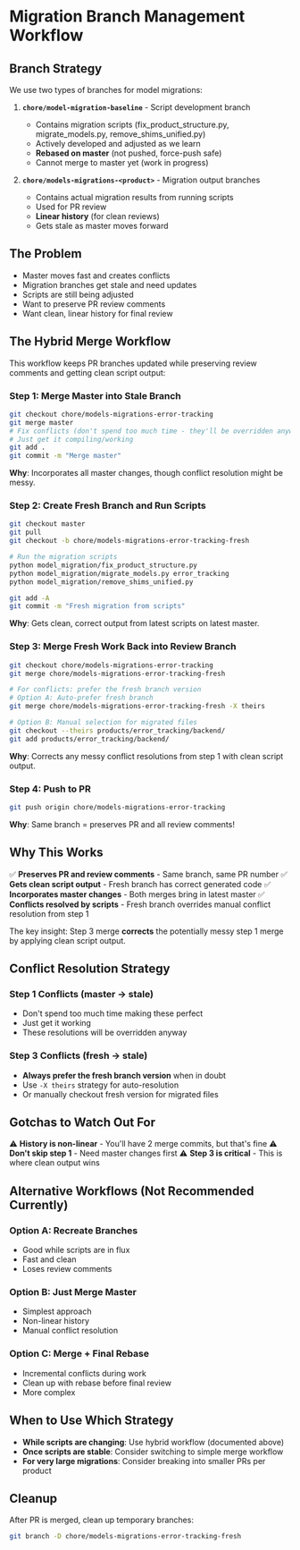 # Migration Branch Management Workflow

## Branch Strategy

We use two types of branches for model migrations:

1. **`chore/model-migration-baseline`** - Script development branch
   - Contains migration scripts (fix_product_structure.py, migrate_models.py, remove_shims_unified.py)
   - Actively developed and adjusted as we learn
   - **Rebased on master** (not pushed, force-push safe)
   - Cannot merge to master yet (work in progress)

2. **`chore/models-migrations-<product>`** - Migration output branches
   - Contains actual migration results from running scripts
   - Used for PR review
   - **Linear history** (for clean reviews)
   - Gets stale as master moves forward

## The Problem

- Master moves fast and creates conflicts
- Migration branches get stale and need updates
- Scripts are still being adjusted
- Want to preserve PR review comments
- Want clean, linear history for final review

## The Hybrid Merge Workflow

This workflow keeps PR branches updated while preserving review comments and getting clean script output:

### Step 1: Merge Master into Stale Branch

```bash
git checkout chore/models-migrations-error-tracking
git merge master
# Fix conflicts (don't spend too much time - they'll be overridden anyway)
# Just get it compiling/working
git add .
git commit -m "Merge master"
```

**Why**: Incorporates all master changes, though conflict resolution might be messy.

### Step 2: Create Fresh Branch and Run Scripts

```bash
git checkout master
git pull
git checkout -b chore/models-migrations-error-tracking-fresh

# Run the migration scripts
python model_migration/fix_product_structure.py
python model_migration/migrate_models.py error_tracking
python model_migration/remove_shims_unified.py

git add -A
git commit -m "Fresh migration from scripts"
```

**Why**: Gets clean, correct output from latest scripts on latest master.

### Step 3: Merge Fresh Work Back into Review Branch

```bash
git checkout chore/models-migrations-error-tracking
git merge chore/models-migrations-error-tracking-fresh

# For conflicts: prefer the fresh branch version
# Option A: Auto-prefer fresh branch
git merge chore/models-migrations-error-tracking-fresh -X theirs

# Option B: Manual selection for migrated files
git checkout --theirs products/error_tracking/backend/
git add products/error_tracking/backend/
```

**Why**: Corrects any messy conflict resolutions from step 1 with clean script output.

### Step 4: Push to PR

```bash
git push origin chore/models-migrations-error-tracking
```

**Why**: Same branch = preserves PR and all review comments!

## Why This Works

✅ **Preserves PR and review comments** - Same branch, same PR number
✅ **Gets clean script output** - Fresh branch has correct generated code
✅ **Incorporates master changes** - Both merges bring in latest master
✅ **Conflicts resolved by scripts** - Fresh branch overrides manual conflict resolution from step 1

The key insight: Step 3 merge **corrects** the potentially messy step 1 merge by applying clean script output.

## Conflict Resolution Strategy

### Step 1 Conflicts (master → stale)
- Don't spend too much time making these perfect
- Just get it working
- These resolutions will be overridden anyway

### Step 3 Conflicts (fresh → stale)
- **Always prefer the fresh branch version** when in doubt
- Use `-X theirs` strategy for auto-resolution
- Or manually checkout fresh version for migrated files

## Gotchas to Watch Out For

⚠️ **History is non-linear** - You'll have 2 merge commits, but that's fine
⚠️ **Don't skip step 1** - Need master changes first
⚠️ **Step 3 is critical** - This is where clean output wins

## Alternative Workflows (Not Recommended Currently)

### Option A: Recreate Branches
- Good while scripts are in flux
- Fast and clean
- Loses review comments

### Option B: Just Merge Master
- Simplest approach
- Non-linear history
- Manual conflict resolution

### Option C: Merge + Final Rebase
- Incremental conflicts during work
- Clean up with rebase before final review
- More complex

## When to Use Which Strategy

- **While scripts are changing**: Use hybrid workflow (documented above)
- **Once scripts are stable**: Consider switching to simple merge workflow
- **For very large migrations**: Consider breaking into smaller PRs per product

## Cleanup

After PR is merged, clean up temporary branches:

```bash
git branch -D chore/models-migrations-error-tracking-fresh
```
